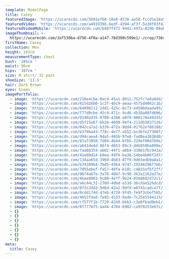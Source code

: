 ```yaml
---
template: ModelPage
title: Casey
featuredImage: 'https://ucarecdn.com/5691ef68-10e8-4578-aa58-fccd1e18a5b1/'
featuredVideo: 'https://ucarecdn.com/a491939b-6edf-4394-af3f-5e30f83f426a/'
featuredVideoMobile: 'https://ucarecdn.com/b487f472-9441-497a-829b-09a6c92f74d5/'
imageThumbnail: >-
  https://ucarecdn.com/3af530ba-d756-4f0a-a147-78d390c599e1/-/crop/736x944/474,214/-/preview/
firstName: Casey
collection: Men
height: 183cm
measurementType: chest
bust: '105cm '
waist: 90cm
hips: '107cm '
size: M shirt/ 32 pant
shoeSize: '11.5'
hair: Dark Brown
eyes: Green
imagePortfolio:
  - image: 'https://ucarecdn.com/216e4cbe-0ac9-45a1-8011-752fc7a0a8dd/'
  - image: 'https://ucarecdn.com/815d26b6-1c2f-46c9-aeaa-4575d4062c1b/'
  - image: 'https://ucarecdn.com/64898112-2dd1-425c-8c73-e459bdaada95/'
  - image: 'https://ucarecdn.com/f77d0cbe-45c9-471c-9cd6-4b38a88fd606/'
  - image: 'https://ucarecdn.com/01402d35-0780-4288-a0f9-808178e492d3/'
  - image: 'https://ucarecdn.com/d5f15e67-6b34-4699-94f4-211db5837126/'
  - image: 'https://ucarecdn.com/042ca7a2-b339-472a-9dd4-01762ef86188/'
  - image: 'https://ucarecdn.com/b379ba43-778c-4e7f-a552-bcdbfe273807/'
  - image: 'https://ucarecdn.com/d94caea4-04a5-465b-97e8-fad0ea363b40/'
  - image: 'https://ucarecdn.com/87a73950-7d04-4b44-bfb5-229ef00d7b9e/'
  - image: 'https://ucarecdn.com/a641de4d-86f4-4653-89c3-d4b850ba898e/'
  - image: 'https://ucarecdn.com/faa8b354-a602-44f1-a0b4-33061fbc943a/'
  - image: 'https://ucarecdn.com/41e80d24-b8ea-49f6-ba38-54be4b06f2d7/'
  - image: 'https://ucarecdn.com/134aa65d-3969-4b83-87f9-0d03edb9a0a1/'
  - image: 'https://ucarecdn.com/b74289b4-7bd5-4564-974f-19248296f7eb/'
  - image: 'https://ucarecdn.com/7055ebef-fe57-49fa-b18c-c4831efbf2ff/'
  - image: 'https://ucarecdn.com/96f4a67e-3a76-4bb7-9c90-3b3a1162e27e/'
  - image: 'https://ucarecdn.com/4bae8903-9c80-4e7f-9e24-828d682d72c1/'
  - image: 'https://ucarecdn.com/a6c44c31-270d-4dbd-a53d-36cdae52bdcd/'
  - image: 'https://ucarecdn.com/8f3c2dd2-9d6d-42a2-9dfd-a6f41cadca7f/'
  - image: 'https://ucarecdn.com/0cdd174d-47eb-4720-9f45-fe9f3cbef5b5/'
  - image: 'https://ucarecdn.com/4b52f4ad-fe92-4133-9ade-7c25e5544123/'
  - image: 'https://ucarecdn.com/cf577f1b-f729-4249-bbb3-c3a0fbad9eb1/'
  - image: 'https://ucarecdn.com/8f7776f5-aa44-4784-b982-ca970253e67c/'
  - {}
  - {}
  - {}
  - {}
  - {}
  - {}
  - {}
meta:
  title: Casey
---
```



